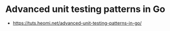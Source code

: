 # Advanced unit testing patterns in Go
* https://tuts.heomi.net/advanced-unit-testing-patterns-in-go/